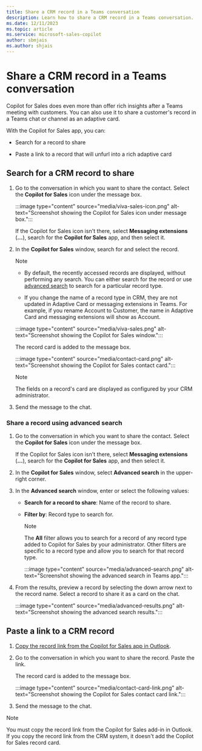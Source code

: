 ```yaml
---
title: Share a CRM record in a Teams conversation
description: Learn how to share a CRM record in a Teams conversation.
ms.date: 12/11/2023
ms.topic: article
ms.service: microsoft-sales-copilot
author: sbmjais
ms.author: shjais
---
```


# Share a CRM record in a Teams conversation

Copilot for Sales does even more than offer rich insights after a Teams meeting with customers. You can also use it to share a customer's record in a Teams chat or channel as an adaptive card.

With the Copilot for Sales app, you can:

- Search for a record to share

- Paste a link to a record that will unfurl into a rich adaptive card

## Search for a CRM record to share

1. Go to the conversation in which you want to share the contact. Select the **Copilot for Sales** icon under the message box.

   :::image type="content" source="media/viva-sales-icon.png" alt-text="Screenshot showing the Copilot for Sales icon under message box.":::

    If the Copilot for Sales icon isn't there, select **Messaging extensions** (**...**), search for the **Copilot for Sales** app, and then select it.

1. In the **Copilot for Sales** window, search for and select the record.

   > [!NOTE]
   >
   > - By default, the recently accessed records are displayed, without performing any search. You can either search for the record or use [advanced search](#share-a-record-using-advanced-search) to search for a particular record type.
   >
   > - If you change the name of a record type in CRM, they are not updated in Adaptive Card or messaging extensions in Teams. For example, if you rename Account to Customer, the name in Adaptive Card and messaging extensions will show as Account.

   :::image type="content" source="media/viva-sales.png" alt-text="Screenshot showing the Copilot for Sales window.":::

    The record card is added to the message box.

   :::image type="content" source="media/contact-card.png" alt-text="Screenshot showing the Copilot for Sales contact card.":::

   > [!NOTE]
   > The fields on a record's card are displayed as configured by your CRM administrator.

1. Send the message to the chat.

### Share a record using advanced search

1. Go to the conversation in which you want to share the contact. Select the **Copilot for Sales** icon under the message box.

    If the Copilot for Sales icon isn't there, select **Messaging extensions** (**...**), search for the **Copilot for Sales** app, and then select it.

1. In the **Copilot for Sales** window, select **Advanced search** in the upper-right corner.

1. In the **Advanced search** window, enter or select the following values:

    - **Search for a record to share**: Name of the record to share.

    - **Filter by**: Record type to search for.

      > [!NOTE]
      > The **All** filter allows you to search for a record of any record type added to Copilot for Sales by your administrator. Other filters are specific to a record type and allow you to search for that record type.

      :::image type="content" source="media/advanced-search.png" alt-text="Screenshot showing the advanced search in Teams app.":::

1. From the results, preview a record by selecting the down arrow next to the record name. Select a record to share it as a card on the chat.

   :::image type="content" source="media/advanced-results.png" alt-text="Screenshot showing the advanced search results.":::

## Paste a link to a CRM record

1. [Copy the record link from the Copilot for Sales app in Outlook](share-link-crm-record.md).

1. Go to the conversation in which you want to share the record. Paste the link.

    The record card is added to the message box.

   :::image type="content" source="media/contact-card-link.png" alt-text="Screenshot showing the Copilot for Sales contact card link.":::

1. Send the message to the chat.

> [!NOTE]
> You must copy the record link from the Copilot for Sales add-in in Outlook. If you copy the record link from the CRM system, it doesn't add the Copilot for Sales record card.
